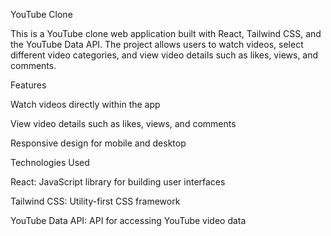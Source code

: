 YouTube Clone

This is a YouTube clone web application built with React, Tailwind CSS, and the YouTube Data API. The project allows users to watch videos, select different video categories, and view video details such as likes, views, and comments.

Features

Watch videos directly within the app

View video details such as likes, views, and comments

Responsive design for mobile and desktop


Technologies Used

React: JavaScript library for building user interfaces

Tailwind CSS: Utility-first CSS framework

YouTube Data API: API for accessing YouTube video data